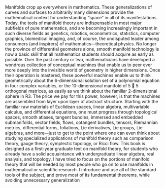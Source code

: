 Manifolds crop up everywhere in mathematics. These generalizations of curves and
surfaces to arbitrarily many dimensions provide the mathematical context for understanding
“space” in all of its manifestations. Today, the tools of manifold theory
are indispensable in most major subfields of pure mathematics, and are becoming
increasingly important in such diverse fields as genetics, robotics, econometrics,
statistics, computer graphics, biomedical imaging, and, of course, the undisputed
leader among consumers (and inspirers) of mathematics—theoretical physics. No
longer the province of differential geometers alone, smooth manifold technology is
now a basic skill that all mathematics students should acquire as early as possible.
Over the past century or two, mathematicians have developed a wondrous collection
of conceptual machines that enable us to peer ever more deeply into the invisible
world of geometry in higher dimensions. Once their operation is mastered, these
powerful machines enable us to think geometrically about the 6-dimensional solution
set of a polynomial equation in four complex variables, or the 10-dimensional
manifold of 5  5 orthogonal matrices, as easily as we think about the familiar
2-dimensional sphere in R3. The price we pay for this power, however, is that the
machines are assembled from layer upon layer of abstract structure. Starting with the
familiar raw materials of Euclidean spaces, linear algebra, multivariable calculus,
and differential equations, one must progress through topological spaces, smooth atlases,
tangent bundles, immersed and embedded submanifolds, vector fields, flows,
cotangent bundles, tensors, Riemannian metrics, differential forms, foliations, Lie
derivatives, Lie groups, Lie algebras, and more—just to get to the point where one
can even think about studying specialized applications of manifold theory such as
comparison theory, gauge theory, symplectic topology, or Ricci flow.
This book is designed as a first-year graduate text on manifold theory, for students
who already have a solid acquaintance with undergraduate linear algebra, real
analysis, and topology. I have tried to focus on the portions of manifold theory that
will be needed by most people who go on to use manifolds in mathematical or scientific
research. I introduce and use all of the standard tools of the subject, and
prove most of its fundamental theorems, while avoiding unnecessary generalization
